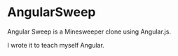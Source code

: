 # AngularSweep

Angular Sweep is a Minesweeper clone using Angular.js.

I wrote it to teach myself Angular. 
